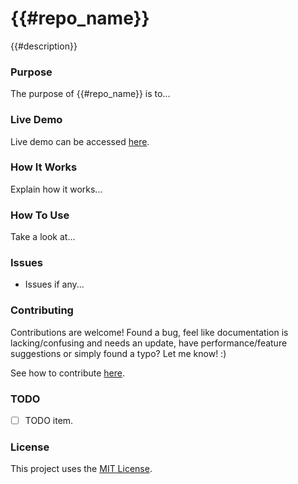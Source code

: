 # {{#repo_name}}

{{#description}}

### Purpose

The purpose of {{#repo_name}} is to...

### Live Demo

Live demo can be accessed [here](https://{{#git_id}}.github.io/{{#repo_name}}/).

### How It Works

Explain how it works...

### How To Use

Take a look at...

### Issues

* Issues if any...

### Contributing

Contributions are welcome! Found a bug, feel like documentation is lacking/confusing and needs an update, have performance/feature suggestions or simply found a typo? Let me know! :)

See how to contribute [here](https://github.com/{{#git_id}}/{{#repo_name}}/blob/master/CONTRIBUTING.md).

### TODO

- [ ] TODO item.

### License

This project uses the [MIT License](https://github.com/{{#git_id}}/{{#repo_name}}/blob/master/LICENSE.txt).
